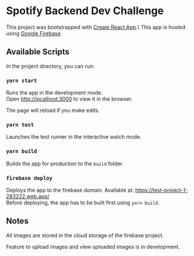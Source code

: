 # Spotify Backend Dev Challenge

This project was bootstrapped with [Create React App](https://github.com/facebook/create-react-app).\ 
This app is hosted using [Google Firebase](https://firebase.google.com/).

## Available Scripts

In the project directory, you can run:

### `yarn start`

Runs the app in the development mode.\
Open [http://localhost:3000](http://localhost:3000) to view it in the browser.

The page will reload if you make edits.

### `yarn test`

Launches the test runner in the interactive watch mode.

### `yarn build`

Builds the app for production to the `build` folder.

### `firebase deploy`

Deploys the app to the firebase domain. Available at: https://test-project-1-283222.web.app/ \
Before deploying, the app has to be built first using `yarn build`.

## Notes

All images are stored in the cloud storage of the firebase project.

Feature to upload images and view uploaded images is in development.

